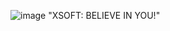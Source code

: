 ![image](https://github.com/XsoftBud/XsoftBud/assets/127049334/b6da75ca-a5e4-403e-bd93-6ad35dbe5be8)
"XSOFT: BELIEVE IN YOU!"
